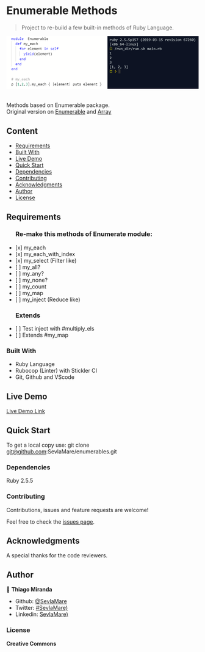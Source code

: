 # Enumerable Methods
> Project to re-build a few built-in methods of Ruby Language.

![screenshot](./images/screenshot.png)

<br>Methods based on Enumerable package.<br>
Original version on [Enumerable](https://ruby-doc.org/core-2.7.0/Enumerable.html)
and [Array](https://ruby-doc.org/core-2.4.1/Array.html#method-i-each)


## Content

* [Requirements](#requirements)
* [Built With](#built-with)
* [Live Demo](#live-demo)
* [Quick Start](#quick-start)
* [Dependencies](#dependencies)
* [Contributing](#contributing)
* [Acknowledgments](#acknowledgments)
* [Author](#author)
* [License](#license)


## Requirements

<ul>
  <h3>Re-make this methods of Enumerate module:</h3>
  <li>[x] my_each</li>
  <li>[x] my_each_with_index</li>
  <li>[x] my_select (Filter like)</li>
  <li>[ ] my_all?</li>
  <li>[ ] my_any?</li>
  <li>[ ] my_none?</li>
  <li>[ ] my_count</li>
  <li>[ ] my_map</li>
  <li>[ ] my_inject (Reduce like)</li>
</ul>

<ul>
  <h3>Extends</h3>
  <li>[ ] Test inject with #multiply_els</li>
  <li>[ ] Extends #my_map</li>
</ul>

### Built With

- Ruby Language <br>
- Rubocop (Linter) with Stickler CI<br>
- Git, Github and VScode <br>

## Live Demo

[Live Demo Link](https://repl.it/@ThiagoMiranda2/enumerables)

## Quick Start

To get a local copy use:
git clone git@github.com:SevlaMare/enumerables.git

### Dependencies

Ruby 2.5.5

### Contributing

Contributions, issues and feature requests are welcome!

Feel free to check the [issues page](issues/).

## Acknowledgments

A special thanks for the code reviewers.

## Author

👤 **Thiago Miranda**

- Github: [@SevlaMare](https://github.com/SevlaMare)
- Twitter: [#SevlaMare)](https://twitter.com/SevlaMare)
- Linkedin: [SevlaMare)](https://www.linkedin.com/in/sevlamare)

### License

<strong>Creative Commons</strong>